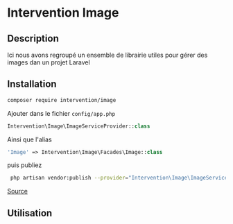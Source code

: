 # Intervention Image

## Description

Ici nous avons regroupé un ensemble de librairie utiles pour gérer des images dan un projet Laravel


## Installation 

```bash
composer require intervention/image
```
Ajouter dans le fichier `config/app.php` 

```php
Intervention\Image\ImageServiceProvider::class
```

Ainsi que l'alias

```php
'Image' => Intervention\Image\Facades\Image::class
```
puis publiez

```bash
 php artisan vendor:publish --provider="Intervention\Image\ImageServiceProviderLaravelRecent"

```
[Source](http://image.intervention.io/getting_started/installation)

## Utilisation
